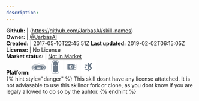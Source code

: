 ```yaml
---
description: 
---
```



**Github:** | (https://github.com/JarbasAl/skill-names)  
**Owner:** | [@JarbasAl](https://github.com/JarbasAl)  
**Created:** | 2017-05-10T22:45:51Z  **Last updated:** 2019-02-02T06:15:05Z  
**License:** | No License  
**Market status:** | [Not in Market](https://market.mycroft.ai/skill/)  
**Platform:**   ![](.gitbook/assets/mark-1-icon.png)  ![](.gitbook/assets/mark-2-icon.png)  ![](.gitbook/assets/picroft-icon.png)  ![](.gitbook/assets/kde.png)   
{% hint style="danger" %}
This skill dosnt have any license attatched. It is not adviasable to use this skillnor fork or clone, as you dont know if you are legaly allowed to do so by the auhtor.
{% endhint %}
